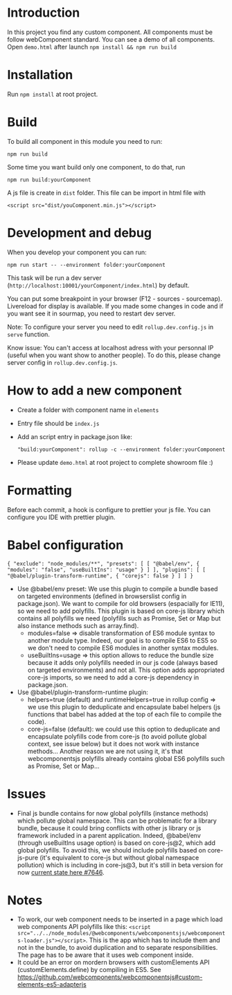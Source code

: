 # Introduction

In this project you find any custom component. All components must be follow webComponent standard. You can see a demo of all components. Open `demo.html` after launch `npm install && npm run build`

# Installation

Run `npm install` at root project.

# Build

To build all component in this module you need to run:

    npm run build

Some time you want build only one component, to do that, run

    npm run build:yourComponent

A js file is create in `dist` folder. This file can be import in html file with

`<script src="dist/youComponent.min.js"></script>`

# Development and debug

When you develop your component you can run:

    npm run start -- --environment folder:yourComponent

This task will be run a dev server (`http://localhost:10001/yourComponent/index.html`) by default.

You can put some breakpoint in your browser (F12 - sources - sourcemap). Livereload for display is available. If you made some changes in code and if you want see it in sourmap, you need to restart dev server.

Note: To configure your server you need to edit `rollup.dev.config.js` in `serve` function.

Know issue: You can't access at localhost adress with your personnal IP (useful when you want show to another people). To do this, please change server config in `rollup.dev.config.js`.

# How to add a new component

- Create a folder with component name in `elements`
- Entry file should be `index.js`
- Add an script entry in package.json like:

  `"build:yourComponent": rollup -c --environment folder:yourComponent`

- Please update `demo.html` at root project to complete showroom file :)

# Formatting

Before each commit, a hook is configure to prettier your js file. You can configure you IDE with prettier plugin.

# Babel configuration

`{ "exclude": "node_modules/**", "presets": [ [ "@babel/env", { "modules": "false", "useBuiltIns": "usage" } ] ], "plugins": [ [ "@babel/plugin-transform-runtime", { "corejs": false } ] ] }`

- Use @babel/env preset: We use this plugin to compile a bundle based on targeted environments (defined in browserslist config in package.json). We want to compile for old browsers (espacially for IE11), so we need to add polyfills. This plugin is based on core-js library which contains all polyfills we need (polyfills such as Promise, Set or Map but also instance methods such as array.find).
  - modules=false => disable transformation of ES6 module syntax to another module type. Indeed, our goal is to compile ES6 to ES5 so we don't need to compile ES6 modules in another syntax modules.
  - useBuiltIns=usage => this option allows to reduce the bundle size because it adds only polyfills needed in our js code (always based on targeted environments) and not all. This option adds appropriated core-js imports, so we need to add a core-js dependency in package.json.
- Use @babel/plugin-transform-runtime plugin:
  - helpers=true (default) and runtimeHelpers=true in rollup config => we use this plugin to deduplicate and encapsulate babel helpers (js functions that babel has added at the top of each file to compile the code).
  - core-js=false (default): we could use this option to deduplicate and encapsulate polyfills code from core-js (to avoid pollute global context, see issue below) but it does not work with instance methods... Another reason we are not using it, it's that webcomponentsjs polyfills already contains global ES6 polyfills such as Promise, Set or Map...

# Issues

- Final js bundle contains for now global polyfills (instance methods) which pollute global namespace. This can be problematic for a library bundle, because it could bring conflicts with other js library or js framework included in a parent application. Indeed, @babel/env (through useBuiltIns usage option) is based on core-js@2, which add global polyfills. To avoid this, we should include polyfills based on core-js-pure (it's equivalent to core-js but without global namespace pollution) which is including in core-js@3, but it's still in beta version for now [current state here #7646](https://github.com/babel/babel/pull/7646).

# Notes

- To work, our web component needs to be inserted in a page which load web components API polyfills like this:
  `<script src="../../node_modules/@webcomponents/webcomponentsjs/webcomponents-loader.js"></script>`. This is the app which has to include them and not in the bundle, to avoid duplication and to separate responsibilities. The page has to be aware that it uses web component inside.
- It could be an error on mordern browsers with customElements API (customElements.define) by compiling in ES5. See https://github.com/webcomponents/webcomponentsjs#custom-elements-es5-adapterjs
